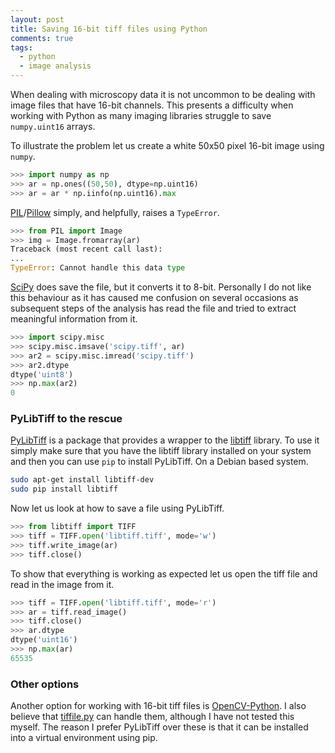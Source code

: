 ```yaml
---
layout: post
title: Saving 16-bit tiff files using Python
comments: true
tags:
  - python
  - image analysis
---
```


When dealing with microscopy data it is not uncommon to be dealing with image
files that have 16-bit channels. This presents a difficulty when
working with Python as many imaging libraries struggle to save ``numpy.uint16``
arrays.

To illustrate the problem let us create a white 50x50 pixel 16-bit image using
``numpy``.

```python
>>> import numpy as np
>>> ar = np.ones((50,50), dtype=np.uint16)
>>> ar = ar * np.iinfo(np.uint16).max
```

[PIL](http://www.pythonware.com/products/pil/)/[Pillow](https://pillow.readthedocs.org/)
simply, and helpfully, raises a ``TypeError``.

```python
>>> from PIL import Image
>>> img = Image.fromarray(ar)
Traceback (most recent call last):
...
TypeError: Cannot handle this data type
```

[SciPy](http://www.scipy.org/) does save the file, but it converts it to 8-bit.
Personally I do not like this behaviour as it has caused me confusion on
several occasions as subsequent steps of the analysis has read the file and
tried to extract meaningful information from it.

```python
>>> import scipy.misc
>>> scipy.misc.imsave('scipy.tiff', ar)
>>> ar2 = scipy.misc.imread('scipy.tiff')
>>> ar2.dtype
dtype('uint8')
>>> np.max(ar2)
0
```

### PyLibTiff to the rescue

[PyLibTiff](https://code.google.com/p/pylibtiff/) is a package that provides a
wrapper to the [libtiff](http://www.remotesensing.org/libtiff/) library. To use
it simply make sure that you have the libtiff library installed on your system
and then you can use ``pip`` to install PyLibTiff. On a Debian based system.

```bash
sudo apt-get install libtiff-dev
sudo pip install libtiff
```

Now let us look at how to save a file using PyLibTiff.

```python
>>> from libtiff import TIFF
>>> tiff = TIFF.open('libtiff.tiff', mode='w')
>>> tiff.write_image(ar)
>>> tiff.close()
```

To show that everything is working as expected let us open the tiff file and
read in the image from it.

```python
>>> tiff = TIFF.open('libtiff.tiff', mode='r')
>>> ar = tiff.read_image()
>>> tiff.close()
>>> ar.dtype
dtype('uint16')
>>> np.max(ar)
65535
```


### Other options

Another option for working with 16-bit tiff files is
[OpenCV-Python](http://docs.opencv.org/trunk/doc/py_tutorials/py_tutorials.html).
I also believe that
[tiffile.py](http://www.lfd.uci.edu/~gohlke/code/tifffile.py.html) can handle
them, although I have not tested this myself. The reason I prefer PyLibTiff
over these is that it can be installed into a virtual environment using pip. 
